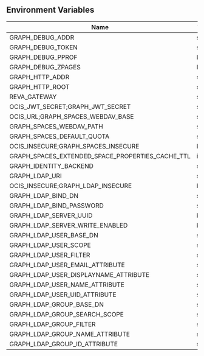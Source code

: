 ## Environment Variables

| Name | Type | Default Value | Description |
|------|------|---------------|-------------|
| GRAPH_DEBUG_ADDR | string | 127.0.0.1:9124 | |
| GRAPH_DEBUG_TOKEN | string |  | |
| GRAPH_DEBUG_PPROF | bool | false | |
| GRAPH_DEBUG_ZPAGES | bool | false | |
| GRAPH_HTTP_ADDR | string | 127.0.0.1:9120 | |
| GRAPH_HTTP_ROOT | string | /graph | |
| REVA_GATEWAY | string | 127.0.0.1:9142 | |
| OCIS_JWT_SECRET;GRAPH_JWT_SECRET | string | Pive-Fumkiu4 | |
| OCIS_URL;GRAPH_SPACES_WEBDAV_BASE | string | https://localhost:9200 | |
| GRAPH_SPACES_WEBDAV_PATH | string | /dav/spaces/ | |
| GRAPH_SPACES_DEFAULT_QUOTA | string | 1000000000 | |
| OCIS_INSECURE;GRAPH_SPACES_INSECURE | bool | false | |
| GRAPH_SPACES_EXTENDED_SPACE_PROPERTIES_CACHE_TTL | int | 0 | |
| GRAPH_IDENTITY_BACKEND | string | cs3 | |
| GRAPH_LDAP_URI | string | ldap://localhost:9125 | |
| OCIS_INSECURE;GRAPH_LDAP_INSECURE | bool | false | |
| GRAPH_LDAP_BIND_DN | string |  | |
| GRAPH_LDAP_BIND_PASSWORD | string |  | |
| GRAPH_LDAP_SERVER_UUID | bool | false | |
| GRAPH_LDAP_SERVER_WRITE_ENABLED | bool | false | |
| GRAPH_LDAP_USER_BASE_DN | string | ou=users,dc=ocis,dc=test | |
| GRAPH_LDAP_USER_SCOPE | string | sub | |
| GRAPH_LDAP_USER_FILTER | string | (objectClass=inetOrgPerson) | |
| GRAPH_LDAP_USER_EMAIL_ATTRIBUTE | string | mail | |
| GRAPH_LDAP_USER_DISPLAYNAME_ATTRIBUTE | string | displayName | |
| GRAPH_LDAP_USER_NAME_ATTRIBUTE | string | uid | |
| GRAPH_LDAP_USER_UID_ATTRIBUTE | string | owncloudUUID | |
| GRAPH_LDAP_GROUP_BASE_DN | string | ou=groups,dc=ocis,dc=test | |
| GRAPH_LDAP_GROUP_SEARCH_SCOPE | string | sub | |
| GRAPH_LDAP_GROUP_FILTER | string | (objectclass=groupOfNames) | |
| GRAPH_LDAP_GROUP_NAME_ATTRIBUTE | string | cn | |
| GRAPH_LDAP_GROUP_ID_ATTRIBUTE | string | owncloudUUID | |